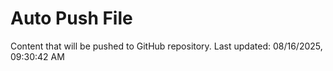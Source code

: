 # Auto Push File

Content that will be pushed to GitHub repository.
Last updated: 08/16/2025, 09:30:42 AM